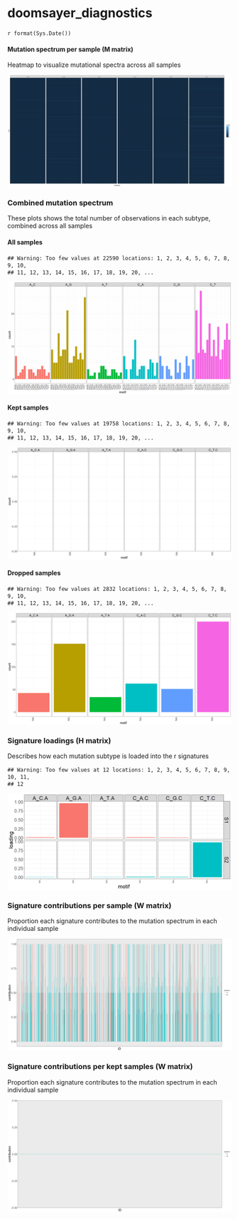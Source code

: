 # doomsayer_diagnostics
`r format(Sys.Date())`  







#### Mutation spectrum per sample (M matrix)

Heatmap to visualize mutational spectra across all samples

![](diagnostics_files/figure-html/M-1.png)<!-- -->

### Combined mutation spectrum

These plots shows the total number of observations in each subtype, combined across all samples

#### All samples


```
## Warning: Too few values at 22590 locations: 1, 2, 3, 4, 5, 6, 7, 8, 9, 10,
## 11, 12, 13, 14, 15, 16, 17, 18, 19, 20, ...
```

![](diagnostics_files/figure-html/dist-1.png)<!-- -->

#### Kept samples


```
## Warning: Too few values at 19758 locations: 1, 2, 3, 4, 5, 6, 7, 8, 9, 10,
## 11, 12, 13, 14, 15, 16, 17, 18, 19, 20, ...
```

![](diagnostics_files/figure-html/dist_keep-1.png)<!-- -->

#### Dropped samples


```
## Warning: Too few values at 2832 locations: 1, 2, 3, 4, 5, 6, 7, 8, 9, 10,
## 11, 12, 13, 14, 15, 16, 17, 18, 19, 20, ...
```

![](diagnostics_files/figure-html/dist_drop-1.png)<!-- -->

### Signature loadings (H matrix)

Describes how each mutation subtype is loaded into the r signatures


```
## Warning: Too few values at 12 locations: 1, 2, 3, 4, 5, 6, 7, 8, 9, 10, 11,
## 12
```

![](diagnostics_files/figure-html/sigloads-1.png)<!-- -->

### Signature contributions per sample (W matrix)

Proportion each signature contributes to the mutation spectrum in each individual sample

![](diagnostics_files/figure-html/sigs-1.png)<!-- -->

### Signature contributions per kept samples (W matrix)

Proportion each signature contributes to the mutation spectrum in each individual sample

![](diagnostics_files/figure-html/sigs_keep-1.png)<!-- -->
